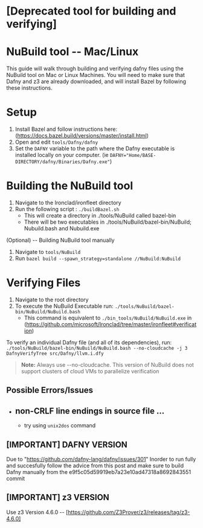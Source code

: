 # [Deprecated tool for building and verifying]



# NuBuild tool  -- Mac/Linux
This guide will walk through building and verifying dafny files using the NuBuild tool on Mac or Linux Machines.
You will need to make sure that Dafny and z3 are already downloaded, and will install Bazel by following these  instructions. 


# Setup

 1. Install Bazel and follow instructions here: (https://docs.bazel.build/versions/master/install.html)
 2. Open and edit ````tools/Dafny/dafny````
 3. Set the ````DAFNY```` variable to the path where the Dafny executable is installed locally on your computer. 
	  (ie ````DAFNY="Home/BASE-DIRECTORY/dafny/Binaries/Dafny.exe"````)

# Building the NuBuild tool

 1. Navigate to the Ironclad/ironfleet directory
 2. Run the following script : ````./buildBazel.sh```` 
 	- This will create a directory in ./tools/NuBuild called bazel-bin
	- There will be two executables in ./tools/NuBuild/bazel-bin/NuBuild; Nubuild.bash and Nubuild.exe

(Optional) -- Building NuBuild tool manually

 1. Navigate to ````tools/NuBuild````
 2. Run ````bazel build --spawn_strategy=standalone //NuBuild:NuBuild````

# Verifying Files

 1. Navigate to the root directory
 2. To execute the NuBuild Executable run: ````./tools/NuBuild/bazel-bin/NuBuild/NuBuild.bash````
	- This command is equivalent to ````./bin_tools/NuBuild/NuBuild.exe```` in (https://github.com/microsoft/Ironclad/tree/master/ironfleet#verification)
			
To verify an individual Dafny file (and all of its dependencies), run:
````./tools/NuBuild/bazel-bin/NuBuild/NuBuild.bash --no-cloudcache -j 3 DafnyVerifyTree src/Dafny/llvm.i.dfy````
			 

> **Note:** Always use --no-cloudcache. This version of NuBuild does not support clusters of cloud VMs to parallelize verification

## Possible Errors/Issues

 - non-CRLF line endings in source file ... 
	 - 
	 - try using ````unix2dos```` command

## [IMPORTANT] DAFNY VERSION
Due to "https://github.com/dafny-lang/dafny/issues/301" Inorder to run fully and succesfully follow the advice from this post and make sure to build Dafny manually from the e9f5c05d59919eb7a23e10ad47318a8692843551 commit 

## [IMPORTANT] z3 VERSION
Use z3 Version 4.6.0 -- [https://github.com/Z3Prover/z3/releases/tag/z3-4.6.0]

